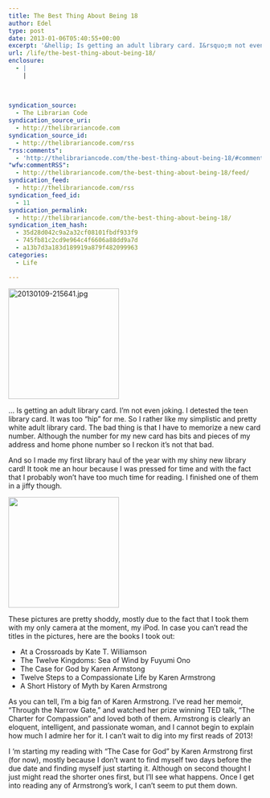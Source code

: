 ```yaml
---
title: The Best Thing About Being 18
author: Edel
type: post
date: 2013-01-06T05:40:55+00:00
excerpt: '&hellip; Is getting an adult library card. I&rsquo;m not even joking. I detested the teen library card. It was too &ldquo;hip&rdquo; for me. So I rather like my simplistic and pretty white adult library card. The bad thing is that I have to memorize a new card number. I&rsquo;m horrible at memorizing numbers. Although the [...]'
url: /life/the-best-thing-about-being-18/
enclosure:
  - |
    |
        
        
        
syndication_source:
  - The Librarian Code
syndication_source_uri:
  - http://thelibrariancode.com
syndication_source_id:
  - http://thelibrariancode.com/rss
"rss:comments":
  - 'http://thelibrariancode.com/the-best-thing-about-being-18/#comments'
"wfw:commentRSS":
  - http://thelibrariancode.com/the-best-thing-about-being-18/feed/
syndication_feed:
  - http://thelibrariancode.com/rss
syndication_feed_id:
  - 11
syndication_permalink:
  - http://thelibrariancode.com/the-best-thing-about-being-18/
syndication_item_hash:
  - 35d28d042c9a2a32cf08101fbdf933f9
  - 745fb81c2cd9e964c4f6606a88dd9a7d
  - a13b7d3a183d189919a879f482099963
categories:
  - Life

---
```

<div class="left">
  <div class="picture">
    <a href="http://room304.brokenphrases.info/wp-content/uploads/2013/01/20130109-215641.jpg"><img src="http://room304.brokenphrases.info/wp-content/uploads/2013/01/20130109-215641.jpg" width="220" alt="20130109-215641.jpg" /></a>
  </div>
</div>

&#8230; Is getting an adult library card. I&#8217;m not even joking. I detested the teen library card. It was too &#8220;hip&#8221; for me. So I rather like my simplistic and pretty white adult library card. The bad thing is that I have to memorize a new card number. Although the number for my new card has bits and pieces of my address and home phone number so I reckon it&#8217;s not that bad.

And so I made my first library haul of the year with my shiny new library card! It took me an hour because I was pressed for time and with the fact that I probably won&#8217;t have too much time for reading. I finished one of them in a jiffy though.<span id="more-210"></span>

<div class="right">
  <div class="picture">
    <a href="http://room304.brokenphrases.info/wp-content/uploads/2013/01/20130109-215656.jpg"><img src="http://room304.brokenphrases.info/wp-content/uploads/2013/01/20130109-215656.jpg" width="220" /></a>
  </div>
</div>

These pictures are pretty shoddy, mostly due to the fact that I took them with my only camera at the moment, my iPod. In case you can&#8217;t read the titles in the pictures, here are the books I took out:

  * At a Crossroads by Kate T. Williamson
  * The Twelve Kingdoms: Sea of Wind by Fuyumi Ono
  * The Case for God by Karen Armstong
  * Twelve Steps to a Compassionate Life by Karen Armstrong
  * A Short History of Myth by Karen Armstrong

As you can tell, I&#8217;m a big fan of Karen Armstrong. I&#8217;ve read her memoir, &#8220;Through the Narrow Gate,&#8221; and watched her prize winning TED talk, &#8220;The Charter for Compassion&#8221; and loved both of them. Armstrong is clearly an eloquent, intelligent, and passionate woman, and I cannot begin to explain how much I admire her for it. I can&#8217;t wait to dig into my first reads of 2013!

I &#8216;m starting my reading with &#8220;The Case for God&#8221; by Karen Armstrong first (for now), mostly because I don&#8217;t want to find myself two days before the due date and finding myself just starting it. Although on second thought I just might read the shorter ones first, but I&#8217;ll see what happens. Once I get into reading any of Armstrong&#8217;s work, I can&#8217;t seem to put them down.

<br style="clear:both;" />

<ol class="footnote">
</ol>